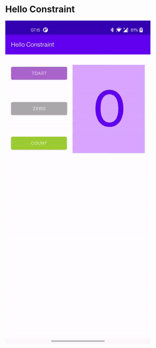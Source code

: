 # Hello Constraint
![hello_Constraint](https://github.com/roshanbhatta/The-Layout-Editor/blob/hello_constraint/hello_constraint.gif)
